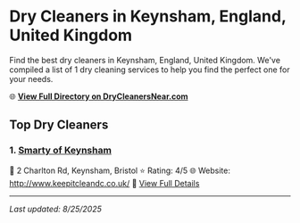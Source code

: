# Dry Cleaners in Keynsham, England, United Kingdom

Find the best dry cleaners in Keynsham, England, United Kingdom. We've compiled a list of 1 dry cleaning services to help you find the perfect one for your needs.

🌐 **[View Full Directory on DryCleanersNear.com](https://drycleanersnear.com/city/United%20Kingdom/England/Keynsham)**

## Top Dry Cleaners

### 1. [Smarty of Keynsham](https://drycleanersnear.com/dryCleaner/68a52cf35ea1ca1ba63a5683/smarty-of-keynsham)
📍 2 Charlton Rd, Keynsham, Bristol
⭐ Rating: 4/5
🌐 Website: http://www.keepitcleandc.co.uk/
🔗 [View Full Details](https://drycleanersnear.com/dryCleaner/68a52cf35ea1ca1ba63a5683/smarty-of-keynsham)


---

*Last updated: 8/25/2025*
